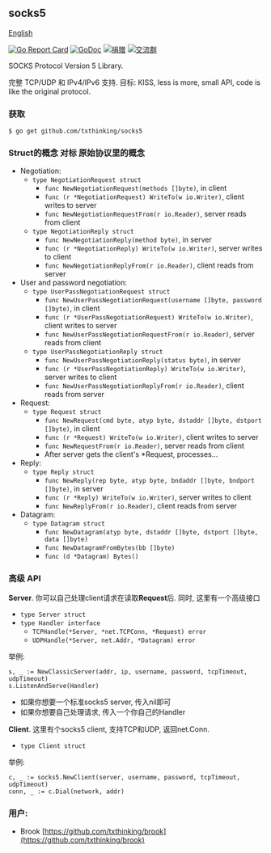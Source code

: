 ## socks5

[English](README.md)

[![Go Report Card](https://goreportcard.com/badge/github.com/txthinking/socks5)](https://goreportcard.com/report/github.com/txthinking/socks5)
[![GoDoc](https://godoc.org/github.com/txthinking/socks5?status.svg)](https://godoc.org/github.com/txthinking/socks5)
[![捐赠](https://img.shields.io/badge/%E6%94%AF%E6%8C%81-%E6%8D%90%E8%B5%A0-ff69b4.svg)](https://www.txthinking.com/opensource-support.html)
[![交流群](https://img.shields.io/badge/%E7%94%B3%E8%AF%B7%E5%8A%A0%E5%85%A5-%E4%BA%A4%E6%B5%81%E7%BE%A4-ff69b4.svg)](https://docs.google.com/forms/d/e/1FAIpQLSdzMwPtDue3QoezXSKfhW88BXp57wkbDXnLaqokJqLeSWP9vQ/viewform)

SOCKS Protocol Version 5 Library.

完整 TCP/UDP 和 IPv4/IPv6 支持.
目标: KISS, less is more, small API, code is like the original protocol.

### 获取
```
$ go get github.com/txthinking/socks5
```

### Struct的概念 对标 原始协议里的概念

* Negotiation:
    * `type NegotiationRequest struct`
        * `func NewNegotiationRequest(methods []byte)`, in client
        * `func (r *NegotiationRequest) WriteTo(w io.Writer)`, client writes to server
        * `func NewNegotiationRequestFrom(r io.Reader)`, server reads from client
    * `type NegotiationReply struct`
        * `func NewNegotiationReply(method byte)`, in server
        * `func (r *NegotiationReply) WriteTo(w io.Writer)`, server writes to client
        * `func NewNegotiationReplyFrom(r io.Reader)`, client reads from server
* User and password negotiation:
    * `type UserPassNegotiationRequest struct`
        * `func NewUserPassNegotiationRequest(username []byte, password []byte)`, in client
        * `func (r *UserPassNegotiationRequest) WriteTo(w io.Writer)`, client writes to server
        * `func NewUserPassNegotiationRequestFrom(r io.Reader)`, server reads from client
    * `type UserPassNegotiationReply struct`
        * `func NewUserPassNegotiationReply(status byte)`, in server
        * `func (r *UserPassNegotiationReply) WriteTo(w io.Writer)`, server writes to client
        * `func NewUserPassNegotiationReplyFrom(r io.Reader)`, client reads from server
* Request:
    * `type Request struct`
        * `func NewRequest(cmd byte, atyp byte, dstaddr []byte, dstport []byte)`, in client
        * `func (r *Request) WriteTo(w io.Writer)`, client writes to server
        * `func NewRequestFrom(r io.Reader)`, server reads from client
        * After server gets the client's *Request, processes...
* Reply:
    * `type Reply struct`
        * `func NewReply(rep byte, atyp byte, bndaddr []byte, bndport []byte)`, in server
        * `func (r *Reply) WriteTo(w io.Writer)`, server writes to client
        * `func NewReplyFrom(r io.Reader)`, client reads from server
* Datagram:
    * `type Datagram struct`
        * `func NewDatagram(atyp byte, dstaddr []byte, dstport []byte, data []byte)`
        * `func NewDatagramFromBytes(bb []byte)`
        * `func (d *Datagram) Bytes()`

### 高级 API

**Server**. 你可以自己处理client请求在读取**Request**后. 同时, 这里有一个高级接口

* `type Server struct`
* `type Handler interface`
    * `TCPHandle(*Server, *net.TCPConn, *Request) error`
    * `UDPHandle(*Server, net.Addr, *Datagram) error`

举例:

```
s, _ := NewClassicServer(addr, ip, username, password, tcpTimeout, udpTimeout)
s.ListenAndServe(Handler)
```

* 如果你想要一个标准socks5 server, 传入nil即可
* 如果你想要自己处理请求, 传入一个你自己的Handler

**Client**. 这里有个socks5 client, 支持TCP和UDP, 返回net.Conn.

* `type Client struct`

举例:

```
c, _ := socks5.NewClient(server, username, password, tcpTimeout, udpTimeout)
conn, _ := c.Dial(network, addr)
```

### 用户:

 * Brook [https://github.com/txthinking/brook](https://github.com/txthinking/brook)
